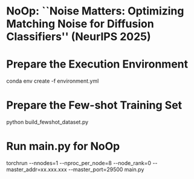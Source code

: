 # NoOp: ``Noise Matters: Optimizing Matching Noise for Diffusion Classifiers'' (NeurIPS 2025)


# Prepare the Execution Environment
conda env create -f environment.yml


# Prepare the Few-shot Training Set
python build_fewshot_dataset.py


# Run main.py for NoOp
torchrun --nnodes=1 --nproc_per_node=8 --node_rank=0 --master_addr=xx.xxx.xxx --master_port=29500 main.py

